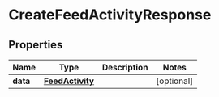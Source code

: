 
# CreateFeedActivityResponse

## Properties
Name | Type | Description | Notes
------------ | ------------- | ------------- | -------------
**data** | [**FeedActivity**](FeedActivity.md) |  |  [optional]



